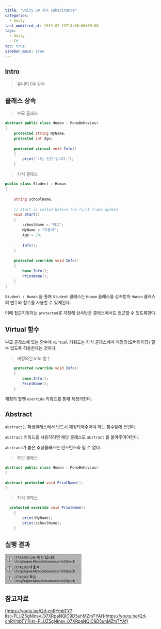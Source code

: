 ```yaml
---
title: "Unity C# 상속 Inheritance"
categories: 
  - Unity
last_modified_at: 2019-07-23T13:00:00+09:00
tags: 
  - Unity 
  - C#
toc: true
sidebar_main: true
---
```


## Intro

> 유니티 C# 상속


## 클래스 상속


> 부모 클래스 

```c#
abstract public class Human : MonoBehaviour
{
    protected string MyName;
    protected int Age;

    protected virtual void Info()
    {
        print("나는 인간 입니다.");
    }
```

> 자식 클래스

```c#
public class Student : Human
{

    string schoolName;

    // Start is called before the first frame update
    void Start()
    {
        schoolName = "학교";
        MyName = "마동석";
        Age = 20;
    
        Info();
    }

    protected override void Info()
    {
        base.Info();
        PrintName();
    }
}
```

`Student : Human` 을 통해 `Student` 클래스는 `Human` 클래스를 상속받아 `Human` 클래스의 변수와 함수를 사용할 수 있게된다.

이때 접근지정자는 `protected`로 지정해 상속받은 클래스에서도 접근할 수 있도록한다.

## Virtual 함수

부모 클래스에 있는 함수에 `virtual` 키워드는 자식 클래스에서 재정의(오버라이딩) 할 수 있도록 허용한다는 것이다.

> 재정의된 Info 함수

```c#
    protected override void Info()
    {
        base.Info();
        PrintName();
    }
```

재정의 할땐 `override` 키워드를 통해 재정의한다.

## Abstract

`abstract`는 파생클래스에서 반드시 재정의해주어야 하는 함수앞에 쓰인다.

`abstract` 키워드를 사용하려면 해당 클래스도 `abstract` 를 붙여주어야한다.

`abstract`가 붙은 추상클래스는 인스턴스화 될 수 없다.

> 부모 클래스

```c#
abstract public class Human : MonoBehaviour
{

abstract protected void PrintName();
}
```

> 자식 클래스

```c#
  protected override void PrintName()
    {
        print(MyName);
        print(schoolName);
    }
```

## 실행 결과

![1](https://github.com/lesslate/lesslate.github.io/blob/master/assets/img/Unity/Inheritance/1.png?raw=true)

## 참고자료

[https://youtu.be/Qd-cnRYmbTY?list=PLUZ5gNInsv_O7XRpaNQIC9D5uhMZmTYAf](https://youtu.be/Qd-cnRYmbTY?list=PLUZ5gNInsv_O7XRpaNQIC9D5uhMZmTYAf)

